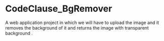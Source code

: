 # CodeClause_BgRemover
A web application project  in which we will have to upload the image and it removes the background of it and returns the image with transparent background .
